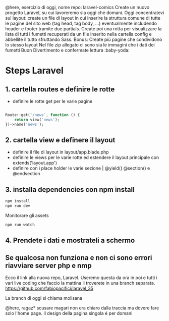 @here, esercizio di oggi, nome repo:
laravel-comics
Create un nuovo progetto Laravel, su cui lavoreremo sia oggi che domani.
Oggi concentratevi sul layout:
create un file di layout in cui inserire la struttura comune di tutte le pagine del sito web (tag head, tag body, ...)
eventualmente includendo header e footer tramite due partials.
Create poi una rotta per visualizzare la lista di tutti i fumetti recuperati da un file inserito nella cartella config e abbellite il tutto sfruttando Sass.
Bonus: Create più pagine che condividono lo stesso layout
Nel file zip allegato ci sono sia le immagini che i dati dei fumetti
Buon Divertimento e confermate lettura :baby-yoda:

# Steps Laravel

## 1. cartella routes e definire le rotte

- definire le rotte get per le varie pagine

```php

Route::get('/news', function () {
    return view('news');
})->name('news');
```

## 2. cartella view e definere il layout

- definire il file di layout in layout/app.blade.php
- definire le views per le varie rotte ed estendere il layout principale  con extends('layout.app')
- definire con i place holder le varie sezione | @yield() @section() e @endsection

## 3. installa dependencies con npm install

```bash
npm install
npm run dev
```

Monitorare gli assets

```bash
npm run watch
```

## 4. Prendete i dati e mostrateli a schermo

## Se qualcosa non funziona e non ci sono errori riavviare server php e nmp

Ecco il link alla nuova repo, Laravel. Useremo questa da ora in poi e tutti i vari live coding che faccio la mattina li troverete in una branch separata.
https://github.com/fabiopacifici/laravel_35


La branch di oggi si chiama molisana

@here, ragaz* scusare magari non era chiaro dalla traccia ma dovere fare solo l'home page. Il design della pagina singola é per domani